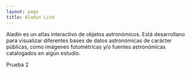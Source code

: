 ```yaml
---
layout: page
title: Aladin Lite
---
```


Aladin es un atlas interactivo de objetos astronómicos. Está desarrollano para visualizar diferentes bases de datos astronómicas de carácter públicas, como imágenes fotométricas y/o fuentes astronómicas catalogados en algún estudio. 

Prueba 2

<!-- include Aladin Lite CSS file in the head section of your page -->
<link rel="stylesheet" href="//aladin.u-strasbg.fr/AladinLite/api/v2/latest/aladin.min.css" />
 
<!-- you can skip the following line if your page already integrates the jQuery library -->
<script type="text/javascript" src="//code.jquery.com/jquery-1.12.1.min.js" charset="utf-8"></script>
 
<!-- insert this snippet where you want Aladin Lite viewer to appear and after the loading of jQuery -->
<div id="aladin-lite-div" style="width:600px;height:600px;"></div>
<script type="text/javascript" src="//aladin.u-strasbg.fr/AladinLite/api/v2/latest/aladin.min.js" charset="utf-8"></script>
<script type="text/javascript">
    var aladin = A.aladin('#aladin-lite-div', {survey: "P/DSS2/color", fov:5, target: "18 05 09.0 -23 49 37"});
</script>
